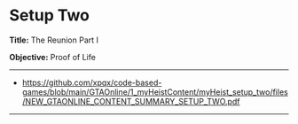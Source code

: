 # Setup Two

__Title:__ The Reunion Part I

__Objective:__ Proof of Life

- --------
- https://github.com/xpqx/code-based-games/blob/main/GTAOnline/1_myHeistContent/myHeist_setup_two/files/NEW_GTAONLINE_CONTENT_SUMMARY_SETUP_TWO.pdf
- -------

